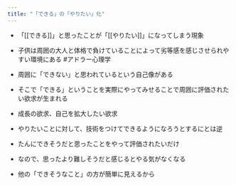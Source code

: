 ```yaml
---
title: "「できる」の「やりたい」化"
---
```


- 「[[できる]]」と思ったことが「[[やりたい]]」になってしまう現象
- 子供は周囲の大人と体格で負けていることによって劣等感を感じさせられやすい環境にある #アドラー心理学
- 周囲に「できない」と思われているという自己像がある
- そこで「できる」ということを実際にやってみせることで周囲に評価されたい欲求が生まれる
- 成長の欲求、自己を拡大したい欲求

- やりたいことに対して、技術をつけてできるようになろうとするにとは逆
- たんにできそうだと思ったことをやって評価されたいだけ
- なので、思ったより難しそうだと感じるとやる気がなくなる
- 他の「できそうなこと」の方が簡単に見えるから
